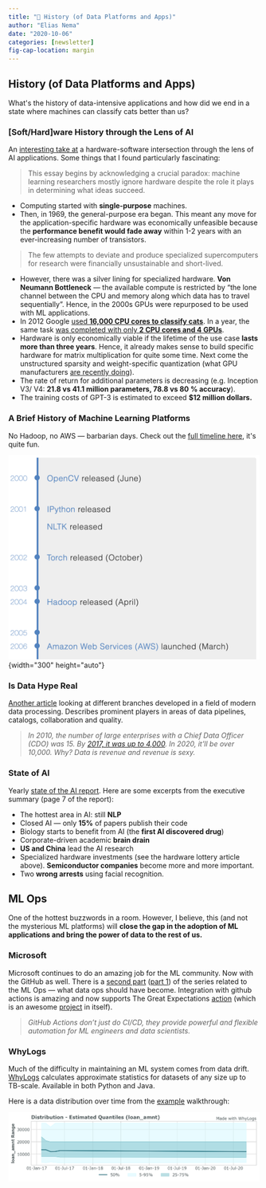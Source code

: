 ```yaml
---
title: "📜 History (of Data Platforms and Apps)"
author: "Elias Nema"
date: "2020-10-06"
categories: [newsletter]
fig-cap-location: margin
---
```


## History (of Data Platforms and Apps)

What's the history of data-intensive applications and how did we end in a state where machines can classify cats better than us?

### [Soft/Hard]ware History through the Lens of AI

An [interesting take at](https://hardwarelottery.github.io/) a hardware-software intersection through the lens of AI applications. Some things that I found particularly fascinating:

> This essay begins by acknowledging a crucial paradox: machine learning researchers mostly ignore hardware despite the role it plays in determining what ideas succeed.

* Computing started with **single-purpose** machines.
* Then, in 1969, the general-purpose era began. This meant any move for the application-specific hardware was economically unfeasible because the **performance benefit would fade away** within 1-2 years with an ever-increasing number of transistors.

> The few attempts to deviate and produce specialized supercomputers for research were financially unsustainable and short-lived.

* However, there was a silver lining for specialized hardware. **Von Neumann Bottleneck** — the available compute is restricted by “the lone channel between the CPU and memory along which data has to travel sequentially”. Hence, in the 2000s GPUs were repurposed to be used with ML applications.
* In 2012 Google [used **16,000 CPU cores to classify cats**](https://arxiv.org/abs/1112.6209). In a year, the same task [was completed with only **2 CPU cores and 4 GPUs**](http://proceedings.mlr.press/v28/coates13.html).
* Hardware is only economically viable if the lifetime of the use case **lasts more than three years**. Hence, it already makes sense to build specific hardware for matrix multiplication for quite some time. Next come the unstructured sparsity and weight-specific quantization (what GPU manufacturers [are recently doing](https://developer.nvidia.com/blog/nvidia-ampere-architecture-in-depth/)).
* The rate of return for additional parameters is decreasing (e.g. Inception V3/ V4: **21.8 vs 41.1 million parameters, 78.8 vs 80 % accuracy**).
* The training costs of GPT-3 is estimated to exceed **$12 million dollars.**

### A Brief History of Machine Learning Platforms

No Hadoop, no AWS — barbarian days. Check out the [full timeline here](https://databaseline.tech/a-brief-history-of-ml-platforms/), it's quite fun.

![Pre-cloud Timeline](2020-10-06-ml-history-start.png){width="300" height="auto"}

### Is Data Hype Real

[Another article](https://medium.com/northzone/unpacking-the-data-hype-8c3a0ae63564) looking at different branches developed in a field of modern data processing. Describes prominent players in areas of data pipelines, catalogs, collaboration and quality.

> *In 2010, the number of large enterprises with a Chief Data Officer (CDO) was 15. By [2017, it was up to 4,000](https://medium.com/datapace/the-number-of-chief-data-officer-is-rising-but-this-role-is-still-unclear-be6add07315b). In 2020, it’ll be over 10,000. Why? Data is revenue and revenue is sexy.*

### State of AI

Yearly [state of the AI report](https://www.stateof.ai/). Here are some excerpts from the executive summary (page 7 of the report):

* The hottest area in AI: still **NLP**
* Closed AI — only **15%** of papers publish their code
* Biology starts to benefit from AI (the **first AI discovered drug**)
* Corporate-driven academic **brain drain**
* **US and China** lead the AI research
* Specialized hardware investments (see the hardware lottery article above). **Semiconductor companies** become more and more important.
* Two **wrong arrests** using facial recognition.

## ML Ops

One of the hottest buzzwords in a room. However, I believe, this (and not the mysterious ML platforms) will **close the gap in the adoption of ML applications and bring the power of data to the rest of us.**

### Microsoft

Microsoft continues to do an amazing job for the ML community. Now with the GitHub as well. There is a [second part](https://github.blog/2020-10-01-keeping-your-data-pipelines-healthy-with-the-great-expectations-github-action/) ([part 1](https://github.blog/2020-06-17-using-github-actions-for-mlops-data-science/)) of the series related to the ML Ops — what data ops should have become. Integration with github actions is amazing and now supports The Great Expectations [action](https://github.com/marketplace/actions/great-expectations-data) (which is an awesome [project](https://greatexpectations.io/) in itself).
> *GitHub Actions don’t just do CI/CD, they provide powerful and flexible automation for ML engineers and data scientists.*

### WhyLogs

Much of the difficulty in maintaining an ML system comes from data drift. [WhyLogs](https://medium.com/whylabs/whylogs-embrace-data-logging-a9449cd121d) calculates approximate statistics for datasets of any size up to TB-scale. Available in both Python and Java.

Here is a data distribution over time from the [example](https://www.notion.so/771525fbe58c4151a79e8711a99f0fab) walkthrough:

![why-logs](2020-10-06-why-logs.png)
